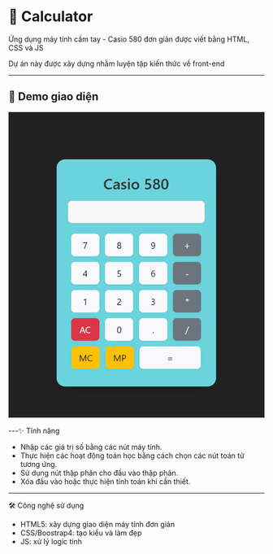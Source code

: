 # 🧮 Calculator
Ứng dụng máy tính cầm tay - Casio 580 đơn giản được viết bằng HTML, CSS và JS

Dự án này được xây dựng nhằm luyện tập kiến thức về front-end

---
## 🚀 Demo giao diện
![Demo](imgs/casio580.png)

---✨ Tính năng
- Nhập các giá trị số bằng các nút máy tính.
- Thực hiện các hoạt động toán học bằng cách chọn các nút toán tử tương ứng.
- Sử dụng nút thập phân cho đầu vào thập phân.
- Xóa đầu vào hoặc thực hiện tính toán khi cần thiết.

---
🛠️ Công nghệ sử dụng
- HTML5: xây dựng giao diện máy tính đơn giản
- CSS/Boostrap4: tạo kiểu và làm đẹp
- JS: xử lý logic tính 

